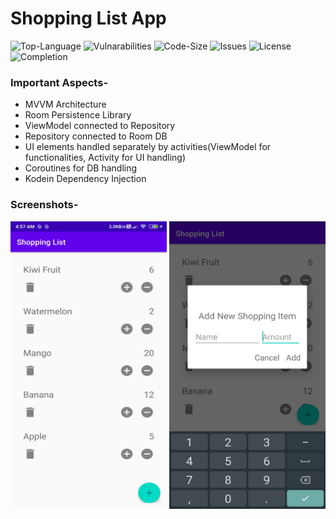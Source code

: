 # Shopping List App
![Top-Language](https://img.shields.io/github/languages/top/himanshu-1608/shopping-list-app)
![Vulnarabilities](https://img.shields.io/snyk/vulnerabilities/github/himanshu-1608/shopping-list-app)
![Code-Size](https://img.shields.io/github/languages/code-size/himanshu-1608/shopping-list-app?color=green)
![Issues](https://img.shields.io/bitbucket/issues-raw/himanshu-1608/shopping-list-app)
![License](https://img.shields.io/github/license/himanshu-1608/shopping-list-app)
![Completion](https://img.shields.io/badge/Project%20Completion-~100%25-blue)

### Important Aspects-
  - MVVM Architecture
  - Room Persistence Library
  - ViewModel connected to Repository
  - Repository connected to Room DB
  - UI elements handled separately by activities(ViewModel for functionalities, Activity for UI handling)
  - Coroutines for DB handling
  - Kodein Dependency Injection
  
### Screenshots-
<img src="./screenshots/ssmain.jpg" alt="Screenshot_MainActivity" height="460px" width="250px" style="display:inline-block"> <img src="./screenshots/ssdialog.jpg" alt="Screenshot_DialogBox" height="460px" width="250px" style="display:inline-block">
